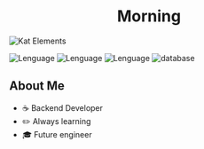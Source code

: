 <div align="center">
<h1 align="center">Morning</h1>
</div>
<img src="https://i.imgur.com/weNbhGZ.png](https://i.postimg.cc/50p7jxsx/dark.jpg" alt = "Kat Elements">



![Lenguage](https://img.shields.io/badge/Java-orange
)
![Lenguage](https://img.shields.io/badge/C%2B%2B-blue?style=flat-square&logo=cplusplus)
![Lenguage](https://img.shields.io/badge/Python-blue?style=flat-square&logo=python)
![database](https://img.shields.io/badge/SQL-yellow?style=flat-square&logo=mysql)

## About Me
 
- ☕ Backend Developer
- ✏️ Always learning
- 🎓 Future engineer
<!--
**AyayaCare/AyayaCare** is a ✨ _special_ ✨ repository because its `README.md` (this file) appears on your GitHub profile.

Here are some ideas to get you started:

- 🔭 I’m currently working on ...
- 🌱 I’m currently learning ...
- 👯 I’m looking to collaborate on ...
- 🤔 I’m looking for help with ...
- 💬 Ask me about ...
- 📫 How to reach me: ...
- 😄 Pronouns: ...
- ⚡ Fun fact: ...
-->
